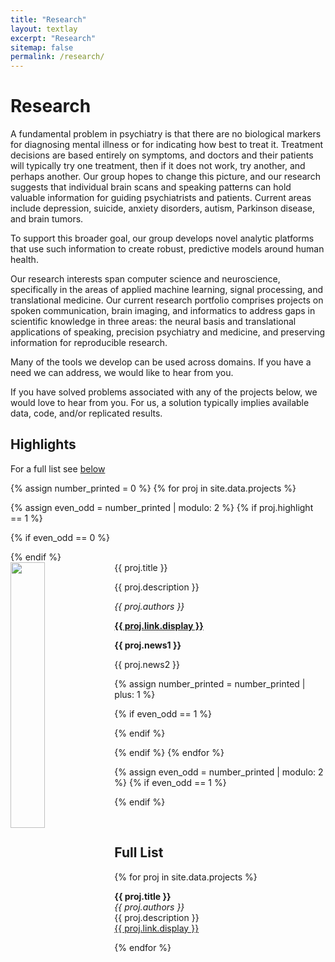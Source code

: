 ```yaml
---
title: "Research"
layout: textlay
excerpt: "Research"
sitemap: false
permalink: /research/
---
```


# Research

A fundamental problem in psychiatry is that there are no biological markers for
diagnosing mental illness or for indicating how best to treat it. Treatment
decisions are based entirely on symptoms, and doctors and their patients will
typically try one treatment, then if it does not work, try another, and perhaps
another. Our group hopes to change this picture, and our research suggests
that individual brain scans and speaking patterns can hold valuable information
for guiding psychiatrists and patients. Current areas include depression,
suicide, anxiety disorders, autism, Parkinson disease, and brain tumors.

To support this broader goal, our group develops novel analytic platforms that
use such information to create robust, predictive models around human health.

Our research interests span computer science and neuroscience, specifically in
the areas of applied machine learning, signal processing, and translational
medicine. Our current research portfolio comprises projects on spoken
communication, brain imaging, and informatics to address gaps in scientific
knowledge in three areas: the neural basis and translational applications of
speaking, precision psychiatry and medicine, and preserving information for
reproducible research.

Many of the tools we develop can be used across domains. If you have a
need we can address, we would like to hear from you.

If you have solved problems associated with any of the projects below, we would
love to hear from you. For us, a solution typically implies available data,
code, and/or replicated results.

## Highlights

For a full list see [below](#full-list)

{% assign number_printed = 0 %}
{% for proj in site.data.projects %}

{% assign even_odd = number_printed | modulo: 2 %}
{% if proj.highlight == 1 %}

{% if even_odd == 0 %}
<div class="row">
{% endif %}

<div class="col-sm-6 clearfix">
 <div class="well">
  <pubtit>{{ proj.title }}</pubtit>
  <img src="{{ proj.image }}" class="img-responsive" width="33%" style="float: left" />
  <p>{{ proj.description }}</p>
  <p><em>{{ proj.authors }}</em></p>
  <p><strong><a href="{{ proj.link.url }}">{{ proj.link.display }}</a></strong></p>
  <p class="text-danger"><strong> {{ proj.news1 }}</strong></p>
  <p> {{ proj.news2 }}</p>
 </div>
</div>

{% assign number_printed = number_printed | plus: 1 %}

{% if even_odd == 1 %}
</div>
{% endif %}

{% endif %}
{% endfor %}

{% assign even_odd = number_printed | modulo: 2 %}
{% if even_odd == 1 %}
</div>
{% endif %}

<p> &nbsp; </p>


## Full List

{% for proj in site.data.projects %}

  <b>{{ proj.title }}</b> <br />
  <em>{{ proj.authors }} </em><br />
  {{ proj.description }}<br />
  <a href="{{ proj.link.url }}">{{ proj.link.display }}</a>

{% endfor %}
